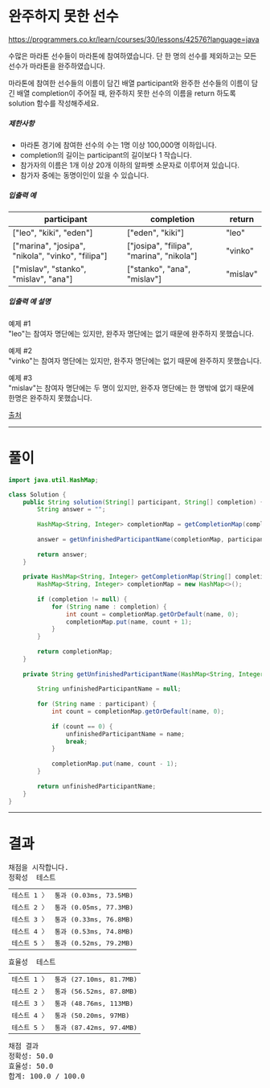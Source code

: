 # 완주하지 못한 선수
https://programmers.co.kr/learn/courses/30/lessons/42576?language=java

<div class="markdown solarized-dark"><p>수많은 마라톤 선수들이 마라톤에 참여하였습니다. 단 한 명의 선수를 제외하고는 모든 선수가 마라톤을 완주하였습니다.</p>

<p>마라톤에 참여한 선수들의 이름이 담긴 배열 participant와 완주한 선수들의 이름이 담긴 배열 completion이 주어질 때, 완주하지 못한 선수의 이름을 return 하도록 solution 함수를 작성해주세요.</p>

<h5>제한사항</h5>

<ul>
<li>마라톤 경기에 참여한 선수의 수는 1명 이상 100,000명 이하입니다.</li>
<li>completion의 길이는 participant의 길이보다 1 작습니다.</li>
<li>참가자의 이름은 1개 이상 20개 이하의 알파벳 소문자로 이루어져 있습니다.</li>
<li>참가자 중에는 동명이인이 있을 수 있습니다.</li>
</ul>

<h5>입출력 예</h5>
<table class="table">
        <thead><tr>
<th>participant</th>
<th>completion</th>
<th>return</th>
</tr>
</thead>
        <tbody><tr>
<td>["leo", "kiki", "eden"]</td>
<td>["eden", "kiki"]</td>
<td>"leo"</td>
</tr>
<tr>
<td>["marina", "josipa", "nikola", "vinko", "filipa"]</td>
<td>["josipa", "filipa", "marina", "nikola"]</td>
<td>"vinko"</td>
</tr>
<tr>
<td>["mislav", "stanko", "mislav", "ana"]</td>
<td>["stanko", "ana", "mislav"]</td>
<td>"mislav"</td>
</tr>
</tbody>
      </table>
<h5>입출력 예 설명</h5>

<p>예제 #1<br>
"leo"는 참여자 명단에는 있지만, 완주자 명단에는 없기 때문에 완주하지 못했습니다.</p>

<p>예제 #2<br>
"vinko"는 참여자 명단에는 있지만, 완주자 명단에는 없기 때문에 완주하지 못했습니다.</p>

<p>예제 #3<br>
"mislav"는 참여자 명단에는 두 명이 있지만, 완주자 명단에는 한 명밖에 없기 때문에 한명은 완주하지 못했습니다.</p>

<p><a href="http://hsin.hr/coci/archive/2014_2015/contest2_tasks.pdf" target="_blank" rel="noopener">출처</a></p>
</div>

----
# 풀이
```java
import java.util.HashMap;

class Solution {
    public String solution(String[] participant, String[] completion) {
        String answer = "";
        
        HashMap<String, Integer> completionMap = getCompletionMap(completion);
        
        answer = getUnfinishedParticipantName(completionMap, participant);
        
        return answer;
    }
    
    private HashMap<String, Integer> getCompletionMap(String[] completion) {
        HashMap<String, Integer> completionMap = new HashMap<>();
        
        if (completion != null) {
            for (String name : completion) {
                int count = completionMap.getOrDefault(name, 0);
                completionMap.put(name, count + 1);
            }
        }
        
        return completionMap;
    }
    
    private String getUnfinishedParticipantName(HashMap<String, Integer> completionMap, String[] participant) {
        
        String unfinishedParticipantName = null;
        
        for (String name : participant) {
            int count = completionMap.getOrDefault(name, 0);
            
            if (count == 0) {
                unfinishedParticipantName = name;
                break;
            }
            
            completionMap.put(name, count - 1);
        }
        
        return unfinishedParticipantName;
    }
}
```
----
# 결과
<pre class="console-content"><div></div><div class="console-heading">채점을 시작합니다.</div><div class="console-message">정확성  테스트</div><table class="console-test-group" data-category="correctness"><tbody><tr data-testcase-id="32794"><td valign="top" class="td-label">테스트 1 <span>〉</span></td><td class="result passed">통과 (0.03ms, 73.5MB)</td></tr><tr data-testcase-id="32795"><td valign="top" class="td-label">테스트 2 <span>〉</span></td><td class="result passed">통과 (0.05ms, 77.3MB)</td></tr><tr data-testcase-id="32796"><td valign="top" class="td-label">테스트 3 <span>〉</span></td><td class="result passed">통과 (0.33ms, 76.8MB)</td></tr><tr data-testcase-id="32797"><td valign="top" class="td-label">테스트 4 <span>〉</span></td><td class="result passed">통과 (0.53ms, 74.8MB)</td></tr><tr data-testcase-id="32798"><td valign="top" class="td-label">테스트 5 <span>〉</span></td><td class="result passed">통과 (0.52ms, 79.2MB)</td></tr></tbody></table><div class="console-message">효율성  테스트</div><table class="console-test-group" data-category="effectiveness"><tbody><tr data-testcase-id="32786"><td valign="top" class="td-label">테스트 1 <span>〉</span></td><td class="result passed">통과 (27.10ms, 81.7MB)</td></tr><tr data-testcase-id="32787"><td valign="top" class="td-label">테스트 2 <span>〉</span></td><td class="result passed">통과 (56.52ms, 87.8MB)</td></tr><tr data-testcase-id="32788"><td valign="top" class="td-label">테스트 3 <span>〉</span></td><td class="result passed">통과 (48.76ms, 113MB)</td></tr><tr data-testcase-id="32789"><td valign="top" class="td-label">테스트 4 <span>〉</span></td><td class="result passed">통과 (50.20ms, 97MB)</td></tr><tr data-testcase-id="32790"><td valign="top" class="td-label">테스트 5 <span>〉</span></td><td class="result passed">통과 (87.42ms, 97.4MB)</td></tr></tbody></table><div class="console-heading">채점 결과</div><div class="console-message">정확성: 50.0</div><div class="console-message">효율성: 50.0</div><div class="console-message">합계: 100.0 / 100.0</div></pre>
